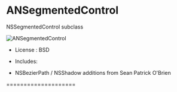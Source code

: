 ANSegmentedControl
====================

NSSegmentedControl subclass

![ANSegmentedControl](http://i51.tinypic.com/apcwlf.png)

* License : BSD

* Includes:
 * NSBezierPath / NSShadow additions from Sean Patrick O'Brien

====================
